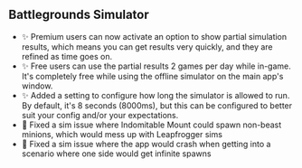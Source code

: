 ## Battlegrounds Simulator

-   ✨ Premium users can now activate an option to show partial simulation results, which means you can get results very quickly, and they are refined as time goes on.
-   ✨ Free users can use the partial results 2 games per day while in-game. It's completely free while using the offline simulator on the main app's window.
-   ✨ Added a setting to configure how long the simulator is allowed to run. By default, it's 8 seconds (8000ms), but this can be configured to better suit your config and/or your expectations.
-   🐞 Fixed a sim issue where Indomitable Mount could spawn non-beast minions, which would mess up with Leapfrogger sims
-   🐞 Fixed a sim issue where the app would crash when getting into a scenario where one side would get infinite spawns
